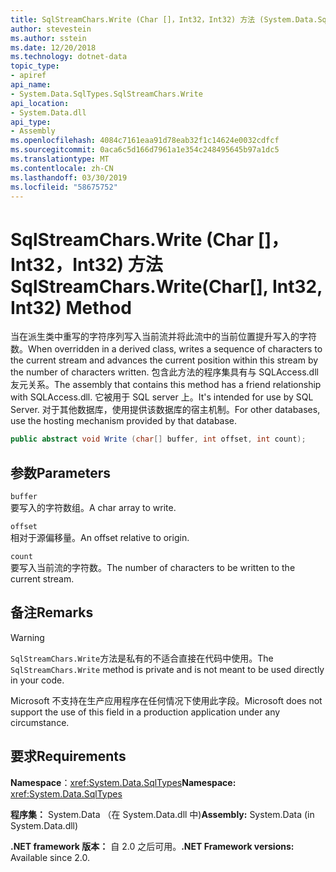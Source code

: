 ```yaml
---
title: SqlStreamChars.Write (Char []，Int32，Int32) 方法 (System.Data.SqlTypes)
author: stevestein
ms.author: sstein
ms.date: 12/20/2018
ms.technology: dotnet-data
topic_type:
- apiref
api_name:
- System.Data.SqlTypes.SqlStreamChars.Write
api_location:
- System.Data.dll
api_type:
- Assembly
ms.openlocfilehash: 4084c7161eaa91d78eab32f1c14624e0032cdfcf
ms.sourcegitcommit: 0aca6c5d166d7961a1e354c248495645b97a1dc5
ms.translationtype: MT
ms.contentlocale: zh-CN
ms.lasthandoff: 03/30/2019
ms.locfileid: "58675752"
---
```

# <a name="sqlstreamcharswritechar-int32-int32-method"></a><span data-ttu-id="d0cf1-102">SqlStreamChars.Write (Char []，Int32，Int32) 方法</span><span class="sxs-lookup"><span data-stu-id="d0cf1-102">SqlStreamChars.Write(Char[], Int32, Int32) Method</span></span>

<span data-ttu-id="d0cf1-103">当在派生类中重写的字符序列写入当前流并将此流中的当前位置提升写入的字符数。</span><span class="sxs-lookup"><span data-stu-id="d0cf1-103">When overridden in a derived class, writes a sequence of characters to the current stream and advances the current position within this stream by the number of characters written.</span></span> <span data-ttu-id="d0cf1-104">包含此方法的程序集具有与 SQLAccess.dll 友元关系。</span><span class="sxs-lookup"><span data-stu-id="d0cf1-104">The assembly that contains this method has a friend relationship with SQLAccess.dll.</span></span> <span data-ttu-id="d0cf1-105">它被用于 SQL server 上。</span><span class="sxs-lookup"><span data-stu-id="d0cf1-105">It's intended for use by SQL Server.</span></span> <span data-ttu-id="d0cf1-106">对于其他数据库，使用提供该数据库的宿主机制。</span><span class="sxs-lookup"><span data-stu-id="d0cf1-106">For other databases, use the hosting mechanism provided by that database.</span></span>

```csharp
public abstract void Write (char[] buffer, int offset, int count);
```

## <a name="parameters"></a><span data-ttu-id="d0cf1-107">参数</span><span class="sxs-lookup"><span data-stu-id="d0cf1-107">Parameters</span></span>

`buffer`  
<span data-ttu-id="d0cf1-108">要写入的字符数组。</span><span class="sxs-lookup"><span data-stu-id="d0cf1-108">A char array to write.</span></span>

`offset`  
<span data-ttu-id="d0cf1-109">相对于源偏移量。</span><span class="sxs-lookup"><span data-stu-id="d0cf1-109">An offset relative to origin.</span></span>

`count`  
<span data-ttu-id="d0cf1-110">要写入当前流的字符数。</span><span class="sxs-lookup"><span data-stu-id="d0cf1-110">The number of characters to be written to the current stream.</span></span>

## <a name="remarks"></a><span data-ttu-id="d0cf1-111">备注</span><span class="sxs-lookup"><span data-stu-id="d0cf1-111">Remarks</span></span>

> [!WARNING]
> <span data-ttu-id="d0cf1-112">`SqlStreamChars.Write`方法是私有的不适合直接在代码中使用。</span><span class="sxs-lookup"><span data-stu-id="d0cf1-112">The `SqlStreamChars.Write` method is private and is not meant to be used directly in your code.</span></span>
>
> <span data-ttu-id="d0cf1-113">Microsoft 不支持在生产应用程序在任何情况下使用此字段。</span><span class="sxs-lookup"><span data-stu-id="d0cf1-113">Microsoft does not support the use of this field in a production application under any circumstance.</span></span>

## <a name="requirements"></a><span data-ttu-id="d0cf1-114">要求</span><span class="sxs-lookup"><span data-stu-id="d0cf1-114">Requirements</span></span>

<span data-ttu-id="d0cf1-115">**Namespace**：<xref:System.Data.SqlTypes></span><span class="sxs-lookup"><span data-stu-id="d0cf1-115">**Namespace:** <xref:System.Data.SqlTypes></span></span>

<span data-ttu-id="d0cf1-116">**程序集：** System.Data （在 System.Data.dll 中)</span><span class="sxs-lookup"><span data-stu-id="d0cf1-116">**Assembly:** System.Data (in System.Data.dll)</span></span>

<span data-ttu-id="d0cf1-117">**.NET framework 版本：** 自 2.0 之后可用。</span><span class="sxs-lookup"><span data-stu-id="d0cf1-117">**.NET Framework versions:** Available since 2.0.</span></span>

